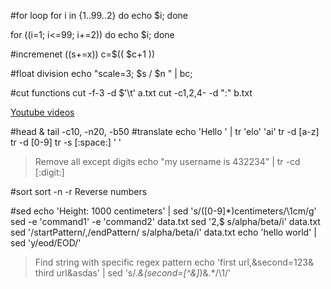 #for loop
for i in {1..99..2}
do
    echo $i;
done

for ((i=1; i<=99; i+=2))
do
    echo $i;
done

#incremenet
	((s+=x))
    c=$(( $c+1 ))

#float division
	echo "scale=3; $s / $n " | bc;

#cut functions
cut -f-3 -d $'\t' a.txt
cut -c1,2,4- -d ":" b.txt

[Youtube videos](https://www.youtube.com/user/JtheLinuxguy/playlists)

#head & tail
-c10, -n20, -b50
#translate
echo 'Hello ' | tr 'elo' 'ai'
tr -d [a-z]
tr -d [0-9]
tr -s [:space:] ' '
>	Remove all except digits
echo "my username is 432234" | tr -cd [:digit:]

#sort
sort -n -r
Reverse numbers

#sed
echo 'Height: 1000 centimeters' | sed 's/\([0-9]*\)centimeters/\1cm/g'
sed -e 'command1' -e 'command2' data.txt
sed '2,$ s/alpha/beta/i' data.txt
sed '/startPattern/,/endPattern/ s/alpha/beta/i' data.txt
echo 'hello world' | sed 'y/eod/EOD/'
> Find string with specific regex pattern
echo 'first url,&second=123& third url&asdas' | sed 's/.*\&\(second=[^\&]*\)\&.*/\1/'

